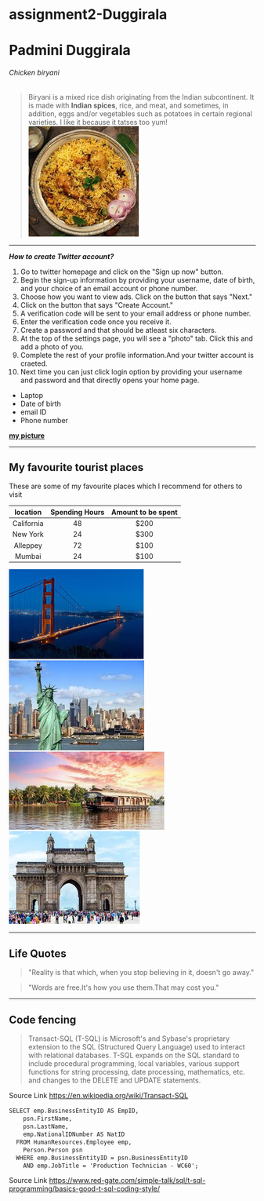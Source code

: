 # assignment2-Duggirala
# Padmini Duggirala
###### Chicken biryani
>Biryani is a mixed rice dish originating from the Indian subcontinent. It is made with **Indian spices**, rice, and meat, and sometimes, in addition, eggs and/or vegetables such as potatoes in certain regional varieties. I like it  because it tatses too yum!
![picture](images/chickenbiriyani.jpg)

***
***How to create Twitter account?***
1. Go to twitter homepage and click on the "Sign up now" button.
2. Begin the sign-up information by providing your username, date of birth, and your choice of an email account or phone number.
3. Choose how you want to view ads. Click on the button that says "Next."
4. Click on the button that says "Create Account."
  1. A verification code will be sent to your email address or phone number.
  2. Enter the verification code once you receive it.
5. Create a password and that should be atleast six characters.
6. At the top of the settings page, you will see a "photo" tab. Click this and add a photo of you.
7. Complete the rest of your profile information.And your twitter account is craeted.
8. Next time you can just click login option by providing your username and password and that directly opens your home page.

- Laptop
- Date of birth
- email ID
- Phone number

**[my picture](Padmini.JPG)**

---
## My favourite tourist places
These are some of my favourite places which I recommend for others to visit

|location     |Spending Hours |Amount to be spent|
|:---:| :---: | :---: |
|California   |      48       |      $200        |
|New York     |      24       |      $300        |
|Alleppey     |      72       |      $100        |
|Mumbai       |      24       |      $100        |

![picture](images/california.jpg)
![picture](images/newyork.jpg)
![picture](images/alleppey.jpg)
![picture](images/mumbai.jpg)




---
## Life Quotes

> "Reality is that which, when you stop believing in it, doesn't go away."

> "Words are free.It's how you use them.That may cost you."

---
## Code fencing
> Transact-SQL (T-SQL) is Microsoft's and Sybase's proprietary extension to the SQL (Structured Query Language) used to interact with relational databases. T-SQL expands on the SQL standard to include procedural programming, local variables, various support functions for string processing, date processing, mathematics, etc. and changes to the DELETE and UPDATE statements.

Source Link <https://en.wikipedia.org/wiki/Transact-SQL>

```
SELECT emp.BusinessEntityID AS EmpID,
    psn.FirstName, 
    psn.LastName,
    emp.NationalIDNumber AS NatID
  FROM HumanResources.Employee emp, 
    Person.Person psn
  WHERE emp.BusinessEntityID = psn.BusinessEntityID
    AND emp.JobTitle = 'Production Technician - WC60';
```

Source Link <https://www.red-gate.com/simple-talk/sql/t-sql-programming/basics-good-t-sql-coding-style/>